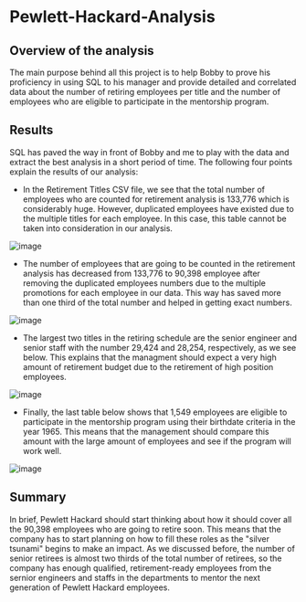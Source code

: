 # Pewlett-Hackard-Analysis
## Overview of the analysis
  The main purpose behind all this project is to help Bobby to prove his proficiency in using SQL to his manager and provide detailed and correlated data about the number of retiring employees per title and the number of employees who are eligible to participate in the mentorship program. 
## Results
  SQL has paved the way in front of Bobby and me to play with the data and extract the best analysis in a short period of time. The following four points explain the results of our analysis:
   - In the Retirement Titles CSV file, we see that the total number of employees who are counted for retirement analysis is 133,776 which is considerably huge. However, duplicated employees have existed due to the multiple titles for each employee. In this case, this table cannot be taken into consideration in our analysis.

![image](https://user-images.githubusercontent.com/80184581/121996203-27a6a600-cd76-11eb-9c50-cc5513790f87.png)

   - The number of employees that are going to be counted in the retirement analysis has decreased from 133,776 to 90,398 employee after removing the duplicated employees numbers due to the multiple promotions for each employee in our data. This way has saved more than one third of the total number and helped in getting exact numbers.

![image](https://user-images.githubusercontent.com/80184581/121996258-43aa4780-cd76-11eb-8a1f-e381e092bb56.png)

   - The largest two titles in the retiring schedule are the senior engineer and senior staff with the number 29,424 and 28,254, respectively, as we see below. This explains that the managment should expect a very high amount of retirement budget due to the retirement of high position employees. 

![image](https://user-images.githubusercontent.com/80184581/121996095-0776e700-cd76-11eb-9479-940de9104afd.png)

   - Finally, the last table below shows that 1,549 employees are eligible to participate in the mentorship program using their birthdate criteria in the year 1965. This means that the management should compare this amount with the large amount of employees and see if the program will work well. 

![image](https://user-images.githubusercontent.com/80184581/121996334-62a8d980-cd76-11eb-8e6f-4d427dce8878.png)

## Summary
  In brief, Pewlett Hackard should start thinking about how it should cover all the 90,398 employees who are going to retire soon. This means that the company has to start planning on how to fill these roles as the "silver tsunami" begins to make an impact. As we discussed before, the number of senior retirees is almost two thirds of the total number of retirees, so the company has enough qualified, retirement-ready employees from the sernior engineers and staffs in the departments to mentor the next generation of Pewlett Hackard employees. 
